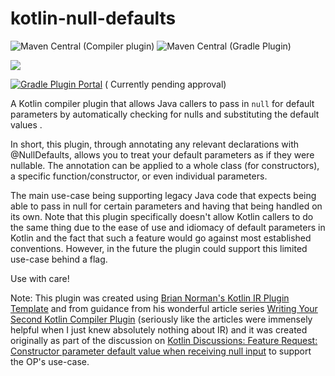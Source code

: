 # kotlin-null-defaults
![Maven Central](https://img.shields.io/maven-central/v/io.github.kyay10.kotlin-null-defaults/kotlin-plugin) (Compiler plugin)
![Maven Central](https://img.shields.io/maven-central/v/io.github.kyay10.kotlin-null-defaults/gradle-plugin) (Gradle Plugin)

[![](https://jitpack.io/v/kyay10/kotlin-null-defaults.svg)](https://jitpack.io/#kyay10/kotlin-null-defaults)

[![Gradle Plugin Portal](https://img.shields.io/maven-metadata/v/https/plugins.gradle.org/m2/io/github/kyay10/kotlin-null-defaults/io.github.kyay10.kotlinnulldefaults/maven-metadata.xml.svg?colorB=007ec6&label=gradlePluginPortal)](https://plugins.gradle.org/plugin/io.github.kyay10.kotlin-null-defaults) (
Currently pending approval)

A Kotlin compiler plugin that allows Java callers to pass in `null` for default parameters by automatically checking for nulls and substituting the default values .

In short, this plugin, through annotating any relevant declarations with @NullDefaults, allows you to treat your default parameters as if they were nullable. The annotation can be applied to a whole class (for constructors), a specific function/constructor, or even individual parameters.

The main use-case being supporting legacy Java code that expects being able to pass in null for certain parameters and having that being handled on its own. Note that this plugin specifically doesn't allow Kotlin callers to do the same thing due to the ease of use and idiomacy of default parameters in Kotlin and the fact that such a feature would go against most established conventions. However, in the future the plugin could support this limited use-case behind a flag.

Use with care!

Note: This plugin was created
using [Brian Norman's Kotlin IR Plugin Template](https://github.com/bnorm/kotlin-ir-plugin-template) and from guidance
from his wonderful article
series [Writing Your Second Kotlin Compiler Plugin](https://blog.bnorm.dev/writing-your-second-compiler-plugin-part-1) (seriously like the articles were immensely helpful when I just knew absolutely nothing about IR)
and it was created originally as part of the discussion on [Kotlin Discussions: Feature Request: Constructor parameter default value when receiving null input](https://discuss.kotlinlang.org/t/feature-request-constructor-parameter-default-value-when-receiving-null-input/22704) to support the OP's use-case.
